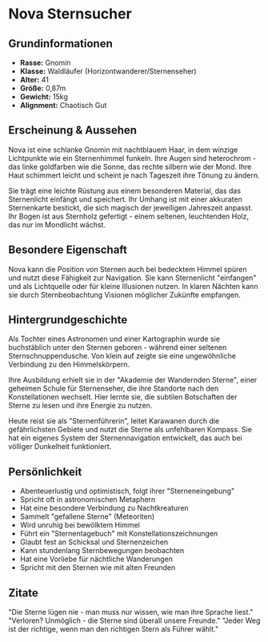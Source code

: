 # Nova Sternsucher

## Grundinformationen
- **Rasse:** Gnomin
- **Klasse:** Waldläufer (Horizontwanderer/Sternenseher)
- **Alter:** 41
- **Größe:** 0,87m
- **Gewicht:** 15kg
- **Alignment:** Chaotisch Gut

## Erscheinung & Aussehen
Nova ist eine schlanke Gnomin mit nachtblauem Haar, in dem winzige Lichtpunkte wie ein Sternenhimmel funkeln. Ihre Augen sind heterochrom - das linke goldfarben wie die Sonne, das rechte silbern wie der Mond. Ihre Haut schimmert leicht und scheint je nach Tageszeit ihre Tönung zu ändern.

Sie trägt eine leichte Rüstung aus einem besonderen Material, das das Sternenlicht einfängt und speichert. Ihr Umhang ist mit einer akkuraten Sternenkarte bestickt, die sich magisch der jeweiligen Jahreszeit anpasst. Ihr Bogen ist aus Sternholz gefertigt - einem seltenen, leuchtenden Holz, das nur im Mondlicht wächst.

## Besondere Eigenschaft
Nova kann die Position von Sternen auch bei bedecktem Himmel spüren und nutzt diese Fähigkeit zur Navigation. Sie kann Sternenlicht "einfangen" und als Lichtquelle oder für kleine Illusionen nutzen. In klaren Nächten kann sie durch Sternbeobachtung Visionen möglicher Zukünfte empfangen.

## Hintergrundgeschichte
Als Tochter eines Astronomen und einer Kartographin wurde sie buchstäblich unter den Sternen geboren - während einer seltenen Sternschnuppendusche. Von klein auf zeigte sie eine ungewöhnliche Verbindung zu den Himmelskörpern.

Ihre Ausbildung erhielt sie in der "Akademie der Wandernden Sterne", einer geheimen Schule für Sternenseher, die ihre Standorte nach den Konstellationen wechselt. Hier lernte sie, die subtilen Botschaften der Sterne zu lesen und ihre Energie zu nutzen.

Heute reist sie als "Sternenführerin", leitet Karawanen durch die gefährlichsten Gebiete und nutzt die Sterne als unfehlbaren Kompass. Sie hat ein eigenes System der Sternennavigation entwickelt, das auch bei völliger Dunkelheit funktioniert.

## Persönlichkeit
- Abenteuerlustig und optimistisch, folgt ihrer "Sterneneingebung"
- Spricht oft in astronomischen Metaphern
- Hat eine besondere Verbindung zu Nachtkreaturen
- Sammelt "gefallene Sterne" (Meteoriten)
- Wird unruhig bei bewölktem Himmel
- Führt ein "Sternentagebuch" mit Konstellationszeichnungen
- Glaubt fest an Schicksal und Sternenzeichen
- Kann stundenlang Sternbewegungen beobachten
- Hat eine Vorliebe für nächtliche Wanderungen
- Spricht mit den Sternen wie mit alten Freunden

## Zitate
"Die Sterne lügen nie - man muss nur wissen, wie man ihre Sprache liest."
"Verloren? Unmöglich - die Sterne sind überall unsere Freunde."
"Jeder Weg ist der richtige, wenn man den richtigen Stern als Führer wählt."
